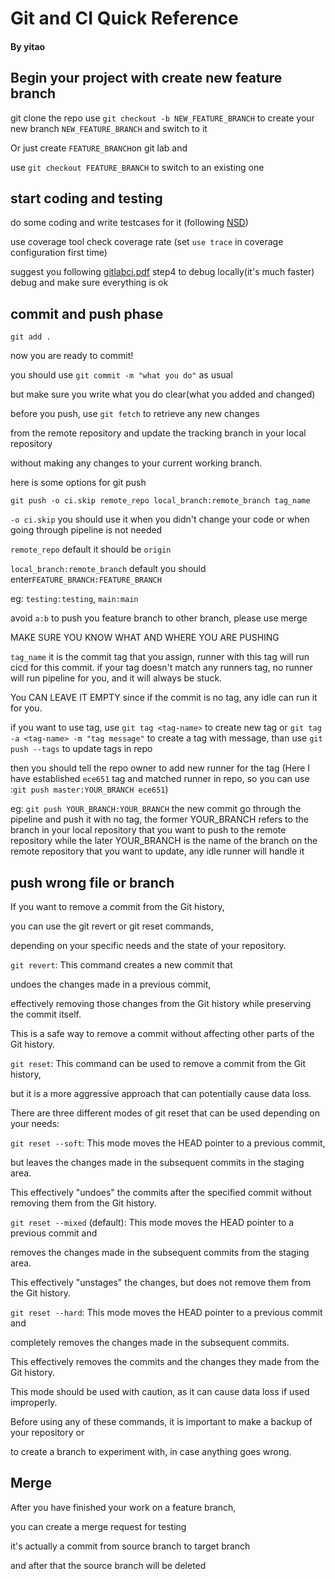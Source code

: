 Git and CI Quick Reference
======================================
#### By yitao
## Begin your project with create new feature branch

git clone the repo
use ```git checkout -b NEW_FEATURE_BRANCH``` to
create your new branch ```NEW_FEATURE_BRANCH``` and switch to it


Or just create ```FEATURE_BRANCH```on git lab and 

use ```git checkout FEATURE_BRANCH``` to switch to an existing one


## start coding and testing
do some coding and write testcases for it (following [NSD](https://gitlab.oit.duke.edu/ys386/ece651-sp23-team8-riskgame/-/blob/main/nsd.md))

use coverage tool check coverage rate (set ```use trace``` in coverage configuration first time)

suggest you following [gitlabci.pdf](https://gitlab.oit.duke.edu/ys386/ece651-sp23-team8-riskgame/-/blob/main/gitlabci.pdf) step4 to debug locally(it's much faster)
debug and make sure everything is ok

## commit and push phase
```git add .```

now you are ready to commit!


you should use ```git commit -m "what you do"```  as usual

but make sure you write what you do clear(what you added and changed)

before you push, use ```git fetch``` to retrieve any new changes 

from the remote repository and update the tracking branch in your local repository

without making any changes to your current working branch.

here is some options for git push


```git push -o ci.skip remote_repo local_branch:remote_branch tag_name```


```-o ci.skip``` you should use it when you didn't change your code
or when going through pipeline is not needed

```remote_repo``` default it should be ```origin```

```local_branch:remote_branch``` default you should enter```FEATURE_BRANCH:FEATURE_BRANCH```

eg: ```testing:testing```, ```main:main```

avoid ```a:b``` to push you feature branch to other branch, please use merge

MAKE SURE YOU KNOW WHAT AND WHERE YOU ARE PUSHING

```tag_name``` it is the commit tag that you assign, runner with this 
tag will run cicd for this commit.
if your tag doesn't match any runners tag, no runner will run pipeline 
for you, and it will always be  stuck. 

You CAN LEAVE IT EMPTY since if the 
commit is no tag, any idle can run it for you. 


if you want to use tag, use ```git tag <tag-name>``` to create new tag
or ```git tag -a <tag-name> -m "tag message"``` to create a tag with
message, than use ```git push --tags``` to update tags in repo


then you should tell the repo owner to add new runner for the tag
(Here I have established ```ece651``` tag and matched runner in repo,
so you can use :```git push master:YOUR_BRANCH ece651```)


eg:
```git push YOUR_BRANCH:YOUR_BRANCH``` the new commit go through the pipeline
and push it with no tag, the former YOUR_BRANCH refers to the branch in your 
local repository that you want to push to the remote repository
while the later YOUR_BRANCH is the name of the branch on the remote repository
that you want to update, any idle runner will handle it

## push wrong file or branch
If you want to remove a commit from the Git history, 

you can use the git revert or git reset commands,

depending on your specific needs and the state of your repository.

```git revert```: This command creates a new commit that 

undoes the changes made in a previous commit, 

effectively removing those changes from the Git history while preserving the commit itself.

This is a safe way to remove a commit without affecting other parts of the Git history.

```git reset```: This command can be used to remove a commit from the Git history, 

but it is a more aggressive approach that can potentially cause data loss. 

There are three different modes of git reset that can be used depending on your needs:

```git reset --soft```: This mode moves the HEAD pointer to a previous commit, 

but leaves the changes made in the subsequent commits in the staging area.

This effectively "undoes" the commits after the specified commit without removing them from the Git history.

```git reset --mixed``` (default): This mode moves the HEAD pointer to a previous commit and 

removes the changes made in the subsequent commits from the staging area. 

This effectively "unstages" the changes, but does not remove them from the Git history.

```git reset --hard```: This mode moves the HEAD pointer to a previous commit and 

completely removes the changes made in the subsequent commits. 

This effectively removes the commits and the changes they made from the Git history. 

This mode should be used with caution, as it can cause data loss if used improperly.

Before using any of these commands, it is important to make a backup of your repository or 

to create a branch to experiment with, in case anything goes wrong.

## Merge
After you have finished your work on a feature branch, 

you can create a merge request for testing

it's actually a commit from source branch to target branch

and after that the source branch will be deleted
